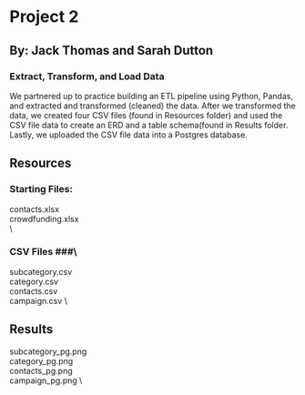 # Project 2 #

## By: Jack Thomas and Sarah Dutton

### Extract, Transform, and Load Data ###

We partnered up to practice building an ETL pipeline using Python, Pandas, and extracted and transformed (cleaned) the data. 
After we transformed the data, we created four CSV files (found in Resources folder) and used the CSV file data to create an ERD and a table schema(found in Results folder. 
Lastly, we uploaded the CSV file data into a Postgres database.

## Resources  ##

### Starting Files: ###
contacts.xlsx \
crowdfunding.xlsx \
\
### CSV Files ###\
subcategory.csv \
category.csv \
contacts.csv \
campaign.csv \

## Results ##
subcategory_pg.png \
category_pg.png \
contacts_pg.png \
campaign_pg.png \
